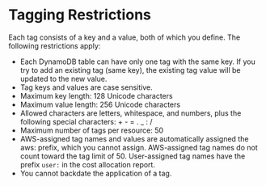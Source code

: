 # Tagging Restrictions<a name="TaggingRestrictions"></a>

 Each tag consists of a key and a value, both of which you define\. The following restrictions apply: 
+  Each DynamoDB table can have only one tag with the same key\. If you try to add an existing tag \(same key\), the existing tag value will be updated to the new value\. 
+  Tag keys and values are case sensitive\. 
+  Maximum key length: 128 Unicode characters 
+  Maximum value length: 256 Unicode characters 
+  Allowed characters are letters, whitespace, and numbers, plus the following special characters: \+ \- = \. \_ : / 
+  Maximum number of tags per resource: 50 
+  AWS\-assigned tag names and values are automatically assigned the aws: prefix, which you cannot assign\. AWS\-assigned tag names do not count toward the tag limit of 50\. User\-assigned tag names have the prefix `user:` in the cost allocation report\. 
+  You cannot backdate the application of a tag\. 